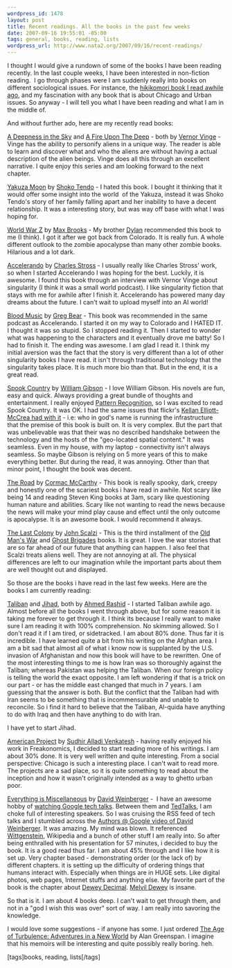 ```yaml
--- 
wordpress_id: 1478
layout: post
title: Recent readings. All the books in the past few weeks
date: 2007-09-16 19:55:01 -05:00
tags: general, books, reading, lists
wordpress_url: http://www.nata2.org/2007/09/16/recent-readings/
---
```

<p>I thought I would give a rundown of some&nbsp;of the books I have been reading recently. In the last couple weeks, I have been interested in non-fiction reading.&nbsp; I go through phases were I am suddenly really into books on different sociological issues. For instance, the <a href="http://www.nata2.org/2006/10/16/shutting-out-the-sun-an-interesting-book-about-japan/">hikikomori book I read awhile ago</a>, and my fascination with any book that is about Chicago and Urban issues. So anyway - I will tell you what I have been reading and what I am in the middle of. </p> <p>And without further ado, here are my recently read books:</p> <p><a href="http://books.google.com/books?id=jmP6_EGWx8sC">A Deepness in the Sky</a> and <a href="http://books.google.com/books?id=UGAKB3r0sZQC">A Fire Upon The Deep</a> - both by <a href="http://www.amazon.com/exec/obidos/search-handle-url/103-3434363-7027010?%5Fencoding=UTF8&amp;search-type=ss&amp;index=books&amp;field-author=Vernor%20Vinge">Vernor Vinge</a> - Vinge has the ability to personify aliens in a unique way. The reader is able to learn and discover what and who the aliens are without having a actual description of the alien beings. Vinge does all this through an excellent narrative. I quite enjoy this series and am looking forward to the next chapter. </p> <p><a href="http://books.google.com/books?id=jsSl8NR-XAgC&amp;dq">Yakuza Moon</a> by <a href="http://www.amazon.com/exec/obidos/search-handle-url/103-3434363-7027010?%5Fencoding=UTF8&amp;search-type=ss&amp;index=books&amp;field-author=Shoko+Tendo">Shoko Tendo</a> - I hated this book. I bought it thinking that it would offer some insight into the world&nbsp; of the Yakuza, instead it was Shoko Tendo's story of her family falling apart and her inability to have a decent relationship. It was a interesting story, but was way off base with what I was hoping for.</p> <p><a href="http://books.google.com/books?id=7bRTAgAACAAJ">World War Z</a> by <a href="http://www.amazon.com/exec/obidos/search-handle-url/103-3434363-7027010?%5Fencoding=UTF8&amp;search-type=ss&amp;index=books&amp;field-author=Max+Brooks">Max Brooks</a> - My brother <a href="http://dylanreed.org">Dylan</a> recommended this book to me (I think). I got it after we got back from Colorado. It is really fun. A whole different outlook to the zombie apocalypse than many other zombie books. Hilarious and a lot dark. </p> <p><a href="http://books.google.com/books?id=OO-tAAAACAAJ">Accelerando</a> by <a href="http://www.amazon.com/exec/obidos/search-handle-url/103-3434363-7027010?%5Fencoding=UTF8&amp;search-type=ss&amp;index=books&amp;field-author=Charles+Stross">Charles Stross</a> - I usually really like Charles Stross' work, so when I started Accelerando I was hoping for the best. Luckily, it is awesome. I found this book through an interview with Vernor Vinge about singularity (I think it was a small world podcast). I like singularity fiction that stays with me for awhile after I finish it. Accelerando has powered many day dreams about the future. I can't wait to upload myself into an AI world!</p> <p><a href="http://books.google.com/books?id=lX0zAAAACAAJ">Blood Music</a>&nbsp;by <a href="http://www.amazon.com/exec/obidos/search-handle-url/103-3434363-7027010?%5Fencoding=UTF8&amp;search-type=ss&amp;index=books&amp;field-author=Greg+Bear">Greg Bear</a> - This book was recommended in the same podcast as Accelerando. I started it on my way to Colorado and I HATED IT. I thought it was so stupid. So I stopped reading it. Then I started to wonder what was happening to the characters and it eventually drove me batty! So I had to finish it. The ending was awesome. I am glad I read it. I think my initial aversion was the fact that the story is very different than a lot of other singularity books I have read. it isn't through traditional technology that the singularity takes place. It is much more bio than that. But in the end, it is a great read. </p> <p><a href="http://books.google.com/books?id=x6IiAAAACAAJ">Spook Country</a>&nbsp;by <a href="http://www.amazon.com/exec/obidos/search-handle-url/103-3434363-7027010?%5Fencoding=UTF8&amp;search-type=ss&amp;index=books&amp;field-author=William+Gibson">William Gibson</a> - I love William Gibson. His novels are fun, easy and quick. Always providing a great bundle of thoughts and entertainment. I really enjoyed <a href="http://books.google.com/books?id=drYIAAAACAAJ">Pattern Recognition</a>, so I was excited to read Spook Country. It was OK. I had the same issues that flickr's <a href="http://laughingmeme.org/2007/09/15/spook-country-who-runs-the-infrastructure/">Kellan Elliott-McCrea had with it</a> - i.e: who in god's name is running the infrastructure that the premise of this book is built on. It is very complex. But the part that was unbelievable was that their was no described handshake between the technology and the hosts of the "geo-located spatial content." It was seamless. Even in my house, with my laptop - connectivity isn't always seamless. So maybe Gibson is relying on 5 more years of this to make everything better. But during the read, it was annoying. Other than that minor point, I thought the book was decent. </p> <p><a href="http://books.google.com/books?id=um0VAAAACAAJ">The Road</a> by <a href="http://www.amazon.com/exec/obidos/search-handle-url/103-3434363-7027010?%5Fencoding=UTF8&amp;search-type=ss&amp;index=books&amp;field-author=Cormac+McCarthy">Cormac McCarthy</a> - This book is really spooky, dark, creepy and honestly one of the scariest books i have read in awhile. Not scary like being 14 and reading Steven King books at 3am, scary like questioning human nature and abilities. Scary like not wanting to read the news because the news will make your mind play cause and effect until the only outcome is apocalypse. It is an awesome book. I would recommend it always. </p> <p><a href="http://www.amazon.com/Last-Colony-John-Scalzi/dp/0765316978/ref=pd_bbs_sr_1/103-3434363-7027010?ie=UTF8&amp;s=books&amp;qid=1189970465&amp;sr=8-1">The Last Colony</a> by <a href="http://www.amazon.com/exec/obidos/search-handle-url/103-3434363-7027010?%5Fencoding=UTF8&amp;search-type=ss&amp;index=books&amp;field-author=John+Scalzi">John Scalzi</a> - This is the third installment of the <a href="http://books.google.com/books?id=_lO9ZroeXmgC">Old Man's War</a> and&nbsp;<a href="http://books.google.com/books?id=9Hep2VG8qBIC">Ghost Brigades</a> books. It is great. I love the war stories that are so far ahead of our future that anything can happen. I also feel that Scalzi treats aliens well. They are not annoying at all. The physical differences are left to our imagination while the important parts about them are well thought out and displayed.</p> <p>So those are the books i have read in the last few weeks. Here are the books&nbsp;I am currently reading:</p> <p><a href="http://books.google.com/books?id=kIBgqHWq658C">Taliban</a> and <a href="http://books.google.com/books?id=tN-AAQAACAAJ">Jihad</a>, both by <a href="http://www.amazon.com/exec/obidos/search-handle-url/103-3434363-7027010?%5Fencoding=UTF8&amp;search-type=ss&amp;index=books&amp;field-author=Ahmed+Rashid">Ahmed Rashid</a> - I started Taliban&nbsp;awhile ago. Almost before all the books I went through above, but for some reason it is taking me forever to get through it. I think its because I really want to make sure I am reading it with 100% comprehension. No skimming allowed. So I don't read it if I am tired, or sidetracked. I am about 80% done. Thus far it is incredible. I have learned quite a bit from his writing on the Afghan area. I am a bit sad that almost all of what i know now is supplanted by the U.S. invasion of Afghanistan and now this book will have to be rewritten. One of the most interesting things to me is how Iran was so thoroughly against the Taliban; whereas Pakistan was helping the Taliban. When our foreign policy is telling the world the exact opposite. I am left wondering if that is a trick on our part - or has the middle east changed that much in 7 years. I am guessing that the answer is both. But the conflict that the Taliban had with Iran seems to be something that is incommensurable and unable to reconcile. So i find it hard to believe that the Taliban, Al-quida have anything to&nbsp;do with Iraq and then have anything to do with Iran. </p> <p>I have yet to start Jihad. </p> <p><a href="http://books.google.com/books?id=rk7Dd0k_SG8C">American Project</a> by <a href="http://www.amazon.com/exec/obidos/search-handle-url/103-3434363-7027010?%5Fencoding=UTF8&amp;search-type=ss&amp;index=books&amp;field-author=Sudhir+Alladi+Venkatesh">Sudhir Alladi Venkatesh</a> - having really enjoyed his work in Freakonomics, I decided to start reading more of his writings. I am about 30% done. It is very well written and quite interesting. From a social perspective: Chicago is such a interesting place. I can't wait to read more. The projects are a sad place, so it is quite something to read about the inception and how it wasn't originally intended as a way to ghetto urban poor.</p> <p><a href="http://books.google.com/books?id=tG9zVRNTb4sC">Everything is Miscellaneous</a> by <a href="http://www.amazon.com/exec/obidos/search-handle-url/103-3434363-7027010?%5Fencoding=UTF8&amp;search-type=ss&amp;index=books&amp;field-author=David+Weinberger">David Weinberger</a> -&nbsp; I have an awesome hobby of <a href="http://video.google.com/googleplex.html">watching Google tech talks</a>. Between them and <a href="http://www.ted.com/talks">TedTalks</a>, I am choke full of interesting speakers. So I was cruising the RSS feed of tech talks and I stumbled across the <a href="http://www.youtube.com/watch?v=43DZEy_J694">Authors @ Google video of David Weinberger</a>. It was amazing. My mind was blown. It referenced <a href="http://en.wikipedia.org/wiki/Wittgenstein">Wittgenstein</a>, Wikipedia and a bunch of other stuff I am really into. So after being enthralled with his presentation for 57 minutes, i decided to buy the book. It is a good read thus far. I am about 45% through and I like how it is set up. Very chapter based - demonstrating order (or the lack of) by different chapters. it is setting up the difficulty of ordering things that humans interact with. Especially when things are in HUGE sets. Like digital photos, web pages, Internet stuffs and anything else. My favorite part of the book is the chapter about <a href="http://en.wikipedia.org/wiki/Dewey_Decimal_Classification">Dewey Decimal</a>. <a href="http://en.wikipedia.org/wiki/Melvil_Dewey">Melvil Dewey</a> is insane. </p> <p>So that is it. I am about&nbsp;4 books deep. I can't wait to get through them, and not in a "god I wish this was over" sort of way. I am really into savoring the knowledge.</p> <p>I would love some suggestions - if anyone has some. I just ordered <a href="http://www.amazon.com/Age-Turbulence-Adventures-New-World/dp/1594201315/ref=pd_bbs_sr_1/103-3434363-7027010?ie=UTF8&amp;s=books&amp;qid=1189971750&amp;sr=8-1">The Age of Turbulence: Adventures in a New World</a>&nbsp;by Alan Greenspan. I imagine that his memoirs will be interesting and quite possibly really boring. heh. </p> <div class="wlWriterSmartContent" id="0767317B-992E-4b12-91E0-4F059A8CECA8:f0ebdf96-fc5e-48e0-be19-b0fb2283f7ba" contenteditable="false" style="padding-right: 0px; display: inline; padding-left: 0px; padding-bottom: 0px; margin: 0px; padding-top: 0px">[tags]books, reading, lists[/tags]</div>

